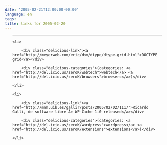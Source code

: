```yaml
---
date: '2005-02-21T12:00:00-00:00'
language: en
tags:
title: links for 2005-02-20
---
```



<ul class="delicious">

-------------------------------

	<li>

		<div class="delicious-link"><a href="http://meyerweb.com/eric/dom/dtype/dtype-grid.html">DOCTYPE grid</a></div>

		<div class="delicious-categories">(categories: <a href="http://del.icio.us/zeroK/webtech">webtech</a> <a href="http://del.icio.us/zeroK/browsers">browsers</a>)</div>

	</li>

	<li>

		<div class="delicious-link"><a href="http://mnm.uib.es/gallir/posts/2005/02/02/111/">Ricardo Galli, de software libre Â» WP-Cache 1.0 released</a></div>

		<div class="delicious-categories">(categories: <a href="http://del.icio.us/zeroK/wordpress">wordpress</a> <a href="http://del.icio.us/zeroK/extensions">extensions</a>)</div>

	</li>

</ul>

